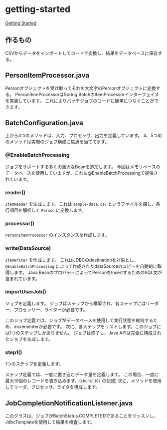 # getting-started
[Getting Started](https://spring.io/guides/gs/batch-processing/)

## 作るもの
CSVからデータをインポートしてコードで変換し、結果をデータベースに保存する。

## PersonItemProcessor.java
Personオブジェクトを受け取ってそれを大文字のPersonオブジェクトに変換する。
PersonItemProcessorはSpring BatchのItemProcessorインターフェイスを実装しています。
これによりバッチジョブのコードに簡単につなぐことができます。

## BatchConfiguration.java
上から3つのメソッドは、入力、プロセッサ、出力を定義しています。
4、5つめのメソッドは実際のジョブ構成に焦点を当ててます。

### @EnableBatchProcessing
ジョブをサポートする多くの重大なBeanを追加します。
今回はメモリベースのデータベースを使用していますが、これも@EnableBatchProcessingで提供されています。

### reader()
`ItemReader` を生成します。これは `sample-data.csv` というファイルを探し、各行項目を解析して `Person` に変換します。

### processor()
`PersonItemProcessor` のインスタンスを作成します。

### write(DataSource)
`ItemWriter` を作成します。
これはJDBCのdestinationを対象とし、 `@EnableBatchProcessing` によって作成されたdataSourceのコピーを自動的に取得します。
Java BeanのプロパティによってPersonをInsertするためのSQL文が含まれています。

### importUserJob()
ジョブを定義します。
ジョブはステップから構築され、各ステップにはリーダー、プロセッサー、ライターが必要です。

このジョブ定義では、ジョブがデータベースを使用して実行状態を維持するため、incrementerが必要です。
次に、各ステップをリストします。このジョブには1つのステップしかありません。
ジョブは終了し、Java APIは完全に構成されたジョブを生成します。

### step1()
1つのステップを定義します。

ステップ定義では、一度に書き込むデータ量を定義します。
この場合、一度に最大10個のレコードを書き込みます。(`chunk(10)` の記述)
次に、メソッドを使用してリーダ、プロセッサ、ライタを構成します。

## JobCompletionNotificationListener.java
このクラスは、ジョブがBatchStatus.COMPLETEDであることをリッスンし、JdbcTemplateを使用して結果を検査します。
